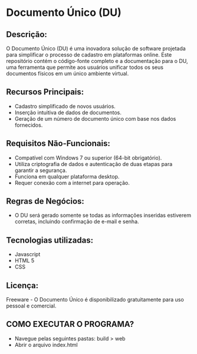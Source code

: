 # Documento Único (DU)

## Descrição:
O Documento Único (DU) é uma inovadora solução de software projetada para simplificar o processo de cadastro em plataformas online. 
Este repositório contém o código-fonte completo e a documentação para o DU, uma ferramenta que permite aos usuários unificar todos os seus documentos físicos em um único ambiente virtual.

## Recursos Principais:
- Cadastro simplificado de novos usuários.
- Inserção intuitiva de dados de documentos.
- Geração de um número de documento único com base nos dados fornecidos.

## Requisitos Não-Funcionais:
- Compatível com Windows 7 ou superior (64-bit obrigatório).
- Utiliza criptografia de dados e autenticação de duas etapas para garantir a segurança.
- Funciona em qualquer plataforma desktop.
- Requer conexão com a internet para operação.

## Regras de Negócios:
- O DU será gerado somente se todas as informações inseridas estiverem corretas, incluindo confirmação de e-mail e senha.

## Tecnologias utilizadas: 
- Javascript
- HTML 5
- CSS

## Licença:
Freeware - O Documento Único é disponibilizado gratuitamente para uso pessoal e comercial.

## COMO EXECUTAR O PROGRAMA?
- Navegue pelas seguintes pastas: build > web
- Abrir o arquivo index.html
